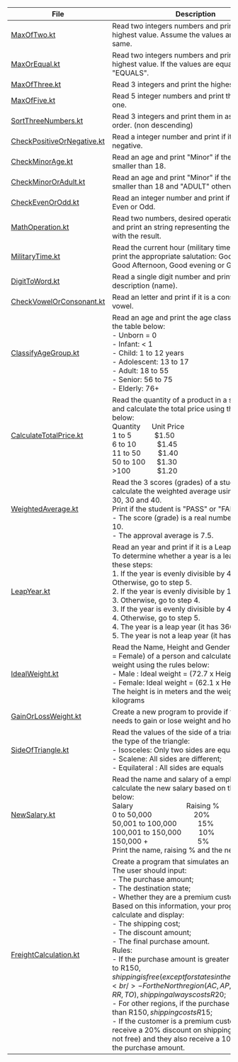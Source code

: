 | File                                                     | Description                                                                                                                                                                                                                                                                                                                                                                                                                                                                                                                                                                                                                                                                                                                                                                                                                                      |
|----------------------------------------------------------|--------------------------------------------------------------------------------------------------------------------------------------------------------------------------------------------------------------------------------------------------------------------------------------------------------------------------------------------------------------------------------------------------------------------------------------------------------------------------------------------------------------------------------------------------------------------------------------------------------------------------------------------------------------------------------------------------------------------------------------------------------------------------------------------------------------------------------------------------|
| [MaxOfTwo.kt](MaxOfTwo.kt)                               | Read two integers numbers and print the one with highest value. Assume the values are not the same.                                                                                                                                                                                                                                                                                                                                                                                                                                                                                                                                                                                                                                                                                                                                              |
| [MaxOrEqual.kt](MaxOrEqual.kt)                           | Read two integers numbers and print the one with highest value. If the values are equal, print "EQUALS".                                                                                                                                                                                                                                                                                                                                                                                                                                                                                                                                                                                                                                                                                                                                         |
| [MaxOfThree.kt](MaxOfThree.kt)                           | Read 3 integers and print the highest value.                                                                                                                                                                                                                                                                                                                                                                                                                                                                                                                                                                                                                                                                                                                                                                                                     |
| [MaxOfFive.kt](MaxOfFive.kt)                             | Read 5 integer numbers and print the biggest one.                                                                                                                                                                                                                                                                                                                                                                                                                                                                                                                                                                                                                                                                                                                                                                                                |
| [SortThreeNumbers.kt](SortThreeNumbers.kt)               | Read 3 integers and print them in ascending order. (non descending)                                                                                                                                                                                                                                                                                                                                                                                                                                                                                                                                                                                                                                                                                                                                                                              |
| [CheckPositiveOrNegative.kt](CheckPositiveOrNegative.kt) | Read a integer number and print if it is positive or negative.                                                                                                                                                                                                                                                                                                                                                                                                                                                                                                                                                                                                                                                                                                                                                                                   |
| [CheckMinorAge.kt](CheckMinorAge.kt)                     | Read an age and print "Minor" if the age is smaller than 18.                                                                                                                                                                                                                                                                                                                                                                                                                                                                                                                                                                                                                                                                                                                                                                                     |
| [CheckMinorOrAdult.kt](CheckMinorOrAdult.kt)             | Read an age and print "Minor" if the age is smaller than 18 and "ADULT" otherwise.                                                                                                                                                                                                                                                                                                                                                                                                                                                                                                                                                                                                                                                                                                                                                               |
| [CheckEvenOrOdd.kt](CheckEvenOrOdd.kt)                   | Read an integer number and print if the number is Even or Odd.                                                                                                                                                                                                                                                                                                                                                                                                                                                                                                                                                                                                                                                                                                                                                                                   |
| [MathOperation.kt](MathOperation.kt)                     | Read two numbers, desired operations (+, -, *, /) and print an string representing the operation with the result.                                                                                                                                                                                                                                                                                                                                                                                                                                                                                                                                                                                                                                                                                                                                |
| [MilitaryTime.kt](MilitaryTime.kt)                       | Read the current hour (military time: 0 to 23) and print the appropriate salutation: Good morning, Good Afternoon, Good evening or Good night.                                                                                                                                                                                                                                                                                                                                                                                                                                                                                                                                                                                                                                                                                                   |
| [DigitToWord.kt](DigitToWord.kt)                         | Read a single digit number and print the description (name).                                                                                                                                                                                                                                                                                                                                                                                                                                                                                                                                                                                                                                                                                                                                                                                     |
| [CheckVowelOrConsonant.kt](CheckVowelOrConsonant.kt)     | Read an letter and print if it is a consonant or vowel.                                                                                                                                                                                                                                                                                                                                                                                                                                                                                                                                                                                                                                                                                                                                                                                          |
| [ClassifyAgeGroup.kt](ClassifyAgeGroup.kt)               | Read an age and print the age classification using the table below: <br/>- Unborn = 0 <br/>- Infant: < 1 <br/>- Child: 1 to 12 years <br/>- Adolescent: 13 to 17 <br/>- Adult: 18 to 55 <br/>- Senior: 56 to 75 <br/>- Elderly: 76+                                                                                                                                                                                                                                                                                                                                                                                                                                                                                                                                                                                                              |
| [CalculateTotalPrice.kt](CalculateTotalPrice.kt)         | Read the quantity of a product in a shopping card and calculate the total price using the rules below: <br/>Quantity &nbsp;&nbsp;&nbsp;&nbsp; Unit Price   <br/> 1 to 5 &nbsp;&nbsp;&nbsp;&nbsp;&nbsp;&nbsp;&nbsp;&nbsp;&nbsp;&nbsp; $1.50 <br/> 6 to 10 &nbsp;&nbsp;&nbsp;&nbsp;&nbsp;&nbsp;&nbsp;&nbsp;&nbsp; $1.45 <br/> 11 to 50 &nbsp;&nbsp;&nbsp;&nbsp;&nbsp;&nbsp;&nbsp; $1.40 <br/> 50 to 100 &nbsp;&nbsp;&nbsp;&nbsp; $1.30 <br/> >100 &nbsp;&nbsp;&nbsp;&nbsp;&nbsp;&nbsp;&nbsp;&nbsp;&nbsp;&nbsp;&nbsp;&nbsp; $1.20                                                                                                                                                                                                                                                                                                                   |
| [WeightedAverage.kt](WeightedAverage.kt)                 | Read the 3 scores (grades) of a student and calculate the weighted average using the weights: 30, 30 and 40. <br/>Print if the student is "PASS" or "FAIL". <br/>- The score (grade) is a real number from 0 to 10. <br/>- The approval average is 7.5.                                                                                                                                                                                                                                                                                                                                                                                                                                                                                                                                                                                          |
| [LeapYear.kt](LeapYear.kt)                               | Read an year and print if it is a Leap Year or Not. <br/>To determine whether a year is a leap year, follow these steps: <br/>1. If the year is evenly divisible by 4, go to step 2. Otherwise, go to step 5. <br/>2. If the year is evenly divisible by 100, go to step 3. Otherwise, go to step 4. <br/>3. If the year is evenly divisible by 400, go to step 4. Otherwise, go to step 5. <br/>4. The year is a leap year (it has 366 days). <br/>5. The year is not a leap year (it has 365 days).                                                                                                                                                                                                                                                                                                                                            |
| [IdealWeight.kt](IdealWeight.kt)                         | Read the Name, Height and Gender (M = Male; F = Female) of a person and calculate the ideal weight using the rules below:<br/>- Male  : Ideal weight = (72.7 x Height) - 58<br/>- Female: Ideal weight = (62.1 x Height) - 44.7<br/>The height is in meters and the weight in kilograms                                                                                                                                                                                                                                                                                                                                                                                                                                                                                                                                                          |
| [GainOrLossWeight.kt](GainOrLossWeight.kt)               | Create a new program to provide if the person needs to gain or lose weight and how much.                                                                                                                                                                                                                                                                                                                                                                                                                                                                                                                                                                                                                                                                                                                                                         |
| [SideOfTriangle.kt](SideOfTriangle.kt)                   | Read the values of the side of a triangle and print the type of the triangle:<br/>- Isosceles: Only two sides are equals;<br/>- Scalene: All sides are different;<br/>- Equilateral : All sides are equals                                                                                                                                                                                                                                                                                                                                                                                                                                                                                                                                                                                                                                       |
| [NewSalary.kt](NewSalary.kt)                             | Read the name and salary of a employee and calculate the new salary based on the rules below: <br/>Salary &nbsp;&nbsp;&nbsp;&nbsp;&nbsp;&nbsp;&nbsp;&nbsp;&nbsp;&nbsp;&nbsp;&nbsp;&nbsp;&nbsp;&nbsp;&nbsp;&nbsp;&nbsp;&nbsp;&nbsp;&nbsp;&nbsp;&nbsp;&nbsp;&nbsp;&nbsp;  Raising % <br/>0 to 50,000 &nbsp;&nbsp;&nbsp;&nbsp;&nbsp;&nbsp;&nbsp;&nbsp;&nbsp;&nbsp;&nbsp;&nbsp;&nbsp;&nbsp;&nbsp;&nbsp;&nbsp;&nbsp;&nbsp;&nbsp; 20% <br/>50,001 to 100,000 &nbsp;&nbsp;&nbsp;&nbsp;&nbsp;&nbsp;&nbsp;&nbsp;&nbsp; 15% <br/>100,001 to 150,000 &nbsp;&nbsp;&nbsp;&nbsp;&nbsp;&nbsp;&nbsp; 10% <br/>150,000 + &nbsp;&nbsp;&nbsp;&nbsp;&nbsp;&nbsp;&nbsp;&nbsp;&nbsp;&nbsp;&nbsp;&nbsp;&nbsp;&nbsp;&nbsp;&nbsp;&nbsp;&nbsp;&nbsp;&nbsp;&nbsp;&nbsp;&nbsp;&nbsp; 5% <br/>Print the name, raising % and the new Salary.                                   |
| [FreightCalculation.kt](FreightCalculation.kt)           | Create a program that simulates an online store. The user should input: <br/>- The purchase amount;<br/>- The destination state;<br/>- Whether they are a premium customer (Y or N).<br/>Based on this information, your program must calculate and display:<br/>- The shipping cost;<br/>- The discount amount;<br/>- The final purchase amount.<br/>Rules:<br/>- If the purchase amount is greater than or equal to R$150, shipping is free (except for states in the North region);<br/>- For the North region (AC, AP, AM, PA, RO, RR, TO), shipping always costs R$20;<br/>- For other regions, if the purchase amount is less than R$150, shipping costs R$15;<br/>- If the customer is a premium customer: They receive a 20% discount on shipping (if shipping is not free) and they also receive a 10% discount on the purchase amount. |